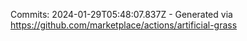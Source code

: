 Commits: 2024-01-29T05:48:07.837Z - Generated via https://github.com/marketplace/actions/artificial-grass
<br>
